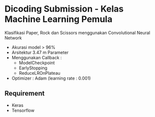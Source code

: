 #  Dicoding Submission - Kelas Machine Learning Pemula

Klasifikasi Paper, Rock dan Scissors menggunakan Convolutional Neural Network

* Akurasi model > 96%
* Arsitektur 3.47 m Parameter
* Menggunakan Callback :
  * ModelCheckpoint
  * EarlyStopping
  * ReduceLROnPlateau
* Optimizer : Adam (learning rate : 0.001)

## Requirement
  * Keras
  * Tensorflow
  
 
